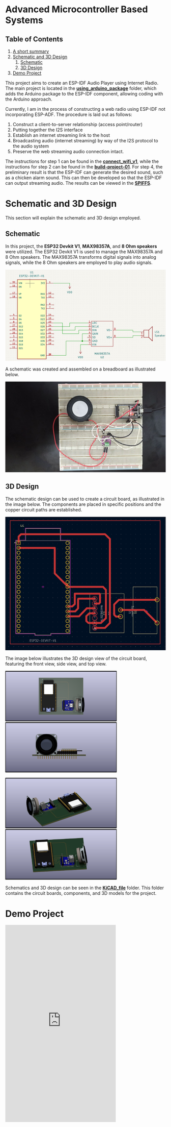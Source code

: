 # Advanced Microcontroller Based Systems

## Table of Contents
1. [A short summary](#advanced-microcontroller-based-systems)
2. [Schematic and 3D Design](#schematic-and-3d-design)
    1. [Schematic](#schematic)
    2. [3D Design](#3d-design)
3. [Demo Project](#demo-project)



This project aims to create an ESP-IDF Audio Player using Internet Radio. The main project is located in the [**using_arduino_package**](/tree/main/using_arduino_package) folder, which adds the Arduino package to the ESP-IDF component, allowing coding with the Arduino approach.

Currently, I am in the process of constructing a web radio using ESP-IDF not incorporating ESP-ADF. The procedure is laid out as follows:

1. Construct a client-to-server relationship (access point/router)
2. Putting together the I2S interface
3. Establish an internet streaming link to the host
4. Broadcasting audio (internet streaming) by way of the I2S protocol to the audio system
5. Preserve the web streaming audio connection intact.

The instructions for step 1 can be found in the [**connect_wifi_v1**](https://github.com/azkahariz/SBML/tree/main/connect_wifi_v1), while the instructions for step 2 can be found in the [**build-project-01**](https://github.com/azkahariz/SBML/tree/main/build-project-01). For step 4, the preliminary result is that the ESP-IDF can generate the desired sound, such as a chicken alarm sound. This can then be developed so that the ESP-IDF can output streaming audio. The results can be viewed in the [**SPIFFS**](https://github.com/azkahariz/SBML/tree/main/SPIFFS).

# Schematic and 3D Design
This section will explain the schematic and 3D design employed.
## Schematic

In this project, the **ESP32 Devkit V1**, **MAX98357A**, and **8 Ohm speakers** were utilized. The ESP32 Devkit V1 is used to manage the MAX98357A and 8 Ohm speakers. The MAX98357A transforms digital signals into analog signals, while the 8 Ohm speakers are employed to play audio signals.

![Schematic Image](./images/gambar6.png)

A schematic was created and assembled on a breadboard as illustrated below.

![Real Image](./images/gambar7.png)
## 3D Design

The schematic design can be used to create a circuit board, as illustrated in the image below. The components are placed in specific positions and the copper circuit paths are established.

![Schmatic 3D Design](/images/gambar5.png)

The image below illustrates the 3D design view of the circuit board, featuring the front view, side view, and top view.

<img src="https://raw.githubusercontent.com/azkahariz/SBML/main/images/gambar1.png" width="350" alt="Gambar 1"> <img src="https://raw.githubusercontent.com/azkahariz/SBML/main/images/gambar2.png" width="350" alt="Gambar 2">

<img src="https://raw.githubusercontent.com/azkahariz/SBML/main/images/gambar3.png" width="350" alt="Gambar 3"> <img src="https://raw.githubusercontent.com/azkahariz/SBML/main/images/gambar4.png" width="350" alt="Gambar 4">


Schematics and 3D design can be seen in the [**KiCAD_file**](https://github.com/azkahariz/SBML/tree/main/KiCAD_file) folder. This folder contains the circuit boards, components, and 3D models for the project.

# Demo Project
<iframe width="347" height="618" src="https://www.youtube.com/embed/mOV-Ywjk-ak" title="ESP-IDF Audio Player using Internet Radio [demo]" frameborder="0" allow="accelerometer; autoplay; clipboard-write; encrypted-media; gyroscope; picture-in-picture" allowfullscreen></iframe>